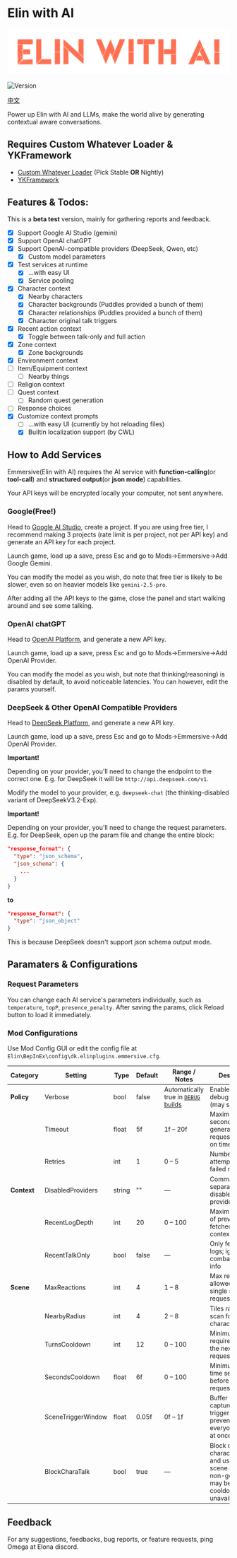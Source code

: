 # Elin with AI

![](./assets/Em_banner.png)

![Version](https://img.shields.io/badge/Version-Beta%20Testing-R?style=flat&labelColor=red&color=blue)

[中文](./README.CN.md)

Power up Elin with AI and LLMs, make the world alive by generating contextual aware conversations.

## Requires Custom Whatever Loader & YKFramework

+ [Custom Whatever Loader](https://steamcommunity.com/sharedfiles/filedetails/?id=3370512305) (Pick Stable **OR** Nightly)
+ [YKFramework](https://steamcommunity.com/sharedfiles/filedetails/?id=3400020753)

## Features & Todos:

This is a **beta test** version, mainly for gathering reports and feedback.

+ [x] Support Google AI Studio (gemini)
+ [x] Support OpenAI chatGPT
+ [x] Support OpenAI-compatible providers (DeepSeek, Qwen, etc)
  + [x] Custom model parameters 
+ [x] Test services at runtime
  + [x] ...with easy UI
  + [x] Service pooling
+ [x] Character context
  + [x] Nearby characters
  + [x] Character backgrounds (Puddles provided a bunch of them)
  + [x] Character relationships (Puddles provided a bunch of them)
  + [x] Character original talk triggers
+ [x] Recent action context
  + [x] Toggle between talk-only and full action
+ [x] Zone context
  + [x] Zone backgrounds
+ [x] Environment context
+ [ ] Item/Equipment context
  + [ ] Nearby things
+ [ ] Religion context
+ [ ] Quest context
  + [ ] Random quest generation
+ [ ] Response choices
+ [x] Customize context prompts
  + [ ] ...with easy UI (currently by hot reloading files)
  + [x] Builtin localization support (by CWL)

## How to Add Services

Emmersive(Elin with AI) requires the AI service with **function-calling**(or **tool-call**) and **structured output**(or **json mode**) capabilities.

Your API keys will be encrypted locally your computer, not sent anywhere.

### Google(Free!)

Head to [Google AI Studio](https://aistudio.google.com/projects), create a project. If you are using free tier, I recommend making 3 projects (rate limit is per project, not per API key) and generate an API key for each project.

Launch game, load up a save, press Esc and go to Mods->Emmersive->Add Google Gemini.

You can modify the model as you wish, do note that free tier is likely to be slower, even so on heavier models like `gemini-2.5-pro`.

After adding all the API keys to the game, close the panel and start walking around and see some talking.

### OpenAI chatGPT

Head to [OpenAI Platform](https://platform.openai.com/api-keys), and generate a new API key.

Launch game, load up a save, press Esc and go to Mods->Emmersive->Add OpenAI Provider.

You can modify the model as you wish, but note that thinking(reasoning) is disabled by default, to avoid noticeable latencies. You can however, edit the params yourself.

### DeepSeek & Other OpenAI Compatible Providers

Head to [DeepSeek Platform](https://platform.deepseek.com/api_keys), and generate a new API key.

Launch game, load up a save, press Esc and go to Mods->Emmersive->Add OpenAI Provider.

**Important!**

Depending on your provider, you'll need to change the endpoint to the correct one. E.g. for DeepSeek it will be `http://api.deepseek.com/v1`.

Modify the model to your provider, e.g. `deepseek-chat` (the thinking-disabled variant of DeepSeekV3.2-Exp).

**Important!**

Depending on your provider, you'll need to change the request parameters. E.g. for DeepSeek, open up the param file and change the entire block:
```json
"response_format": {
  "type": "json_schema",
  "json_schema": {
    ...
  }
}
```
**to**
```json
"response_format": {
  "type": "json_object"
}
```

This is because DeepSeek doesn't support json schema output mode.

## Paramaters & Configurations

### Request Parameters

You can change each AI service's parameters individually, such as `temperature`, `topP`, `presence_penalty`. After saving the params, click Reload button to load it immediately.

### Mod Configurations

Use Mod Config GUI or edit the config file at `Elin\BepInEx\config\dk.elinplugins.emmersive.cfg`.

|Category|Setting|Type|Default|Range / Notes|Description|
|-|-|-|-|-|-|
|**Policy**|Verbose|bool|false|Automatically true in [`DEBUG` builds](https://github.com/gottyduke/Elin.Plugins/actions)|Enables verbose debug output (may spam logs)|
||Timeout|float|5f|1f – 20f|Maximum seconds for a generation request; no retry on timeout|
||Retries|int|1|0 – 5|Number of retry attempts after a failed request|
|**Context**|DisabledProviders|string|""|—|Comma-separated list of disabled context provider types|
||RecentLogDepth|int|20|0 – 100|Maximum number of previous logs fetched as context|
||RecentTalkOnly|bool|false|—|Only fetch talk logs; ignore combat/gameplay info|
|**Scene**|MaxReactions|int|4|1 – 8|Max reactions allowed in a single scene request|
||NearbyRadius|int|4|2 – 8|Tiles radius to scan for nearby characters|
||TurnsCooldown|int|12|0 – 100|Minimum turns required before the next scene request|
||SecondsCooldown|float|6f|0 – 100|Minimum real-time seconds before next scene request|
||SceneTriggerWindow|float|0.05f|0f – 1f|Buffer window to capture scene-triggering talks; prevents everyone talking at once|
||BlockCharaTalk|bool|true|—|Block original character talks and use them for scene context; non-generic talks may be skipped if cooldown/API unavailable|

## Feedback

For any suggestions, feedbacks, bug reports, or feature requests, ping Omega at Elona discord.

